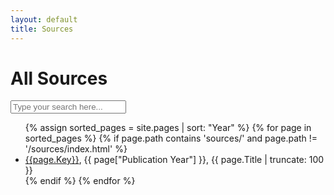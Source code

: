 ```yaml
---
layout: default
title: Sources
---
```

<h1>All Sources</h1>
<div id="search-container">
  <input
    type="text"
    id="search-input"
    placeholder="Type your search here..."
    onkeyup="filterSources()"
  />
</div>
<ul>
  {% assign sorted_pages = site.pages | sort: "Year" %}
  {% for page in sorted_pages %}
    {% if page.path contains 'sources/' and page.path != '/sources/index.html' %}
      <li><a href="{{ page.url }}">{{page.Key}}</a>, {{ page["Publication Year"] }}, {{ page.Title | truncate: 100 }}</li>
    {% endif %}
  {% endfor %}
</ul>

